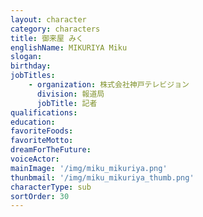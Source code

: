 ```yaml
---
layout: character
category: characters
title: 御来屋 みく
englishName: MIKURIYA Miku
slogan: 
birthday: 
jobTitles:
    - organization: 株式会社神戸テレビジョン 
      division: 報道局
      jobTitle: 記者
qualifications:
education: 
favoriteFoods:
favoriteMotto: 
dreamForTheFuture: 
voiceActor: 
mainImage: '/img/miku_mikuriya.png'
thunbmail: '/img/miku_mikuriya_thumb.png'
characterType: sub
sortOrder: 30
---
```


